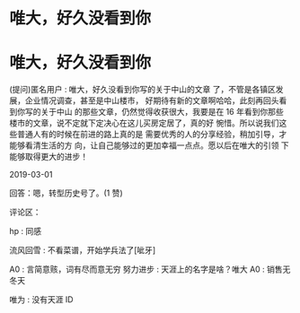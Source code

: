 # 唯大，好久没看到你

# 唯大，好久没看到你

(提问)匿名用户 : 唯大，好久没看到你写的关于中山的文章 了，不管是各镇区发展，企业情况调查，甚至是中山楼市， 好期待有新的文章啊哈哈，此刻再回头看到你写的关于中山 的那些文章，仍然觉得收获很大，我要是在 16 年看到你那些 楼市的文章，说不定就下定决心在这儿买房定居了，真的好 惋惜。所以说我们这些普通人有的时候在前进的路上真的是 需要优秀的人的分享经验，稍加引导，才能够看清生活的方 向，让自己能够过的更加幸福一点点。愿以后在唯大的引领 下能够取得更大的进步！

2019-03-01

回答：嗯，转型历史号了。(1 赞)

评论区：

hp : 同感

流风回雪 : 不看菜谱，开始学兵法了[呲牙]

A0 : 言简意赅，词有尽而意无穷 努力进步 : 天涯上的名字是啥？唯大 A0 : 销售无冬天

唯为 : 没有天涯 ID